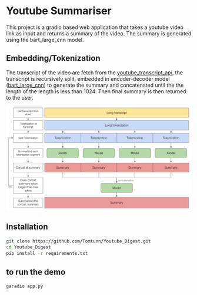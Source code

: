 # Youtube Summariser
This project is a gradio based web application that takes a youtube video link as input and returns a summary of the video. The summary is generated using the bart_large_cnn model.

## Embedding/Tokenization
The transcript of the video are fetch from the [youtube_transcript_api](https://github.com/jdepoix/youtube-transcript-api), the transcript is recursively split, embedded in encoder-decoder model ([bart_large_cnn](https://huggingface.co/facebook/bart-base)) to generate the summary and concatenated until the the length of the length is less than 1024. Then final summary is then returned to the user.

<img src="figure/figure1.png" alt="drawing" width="750"/>


## Installation
```sh
git clone https://github.com/Tomtunn/Youtube_Digest.git
cd Youtube_Digest
pip install -r requirements.txt
```

## to run the demo
```sh
garadio app.py
```
